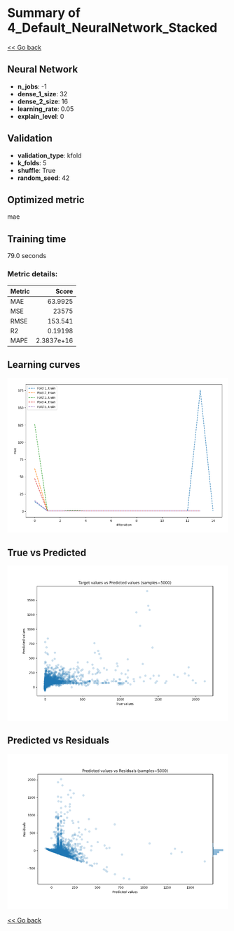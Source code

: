 # Summary of 4_Default_NeuralNetwork_Stacked

[<< Go back](../README.md)


## Neural Network
- **n_jobs**: -1
- **dense_1_size**: 32
- **dense_2_size**: 16
- **learning_rate**: 0.05
- **explain_level**: 0

## Validation
 - **validation_type**: kfold
 - **k_folds**: 5
 - **shuffle**: True
 - **random_seed**: 42

## Optimized metric
mae

## Training time

79.0 seconds

### Metric details:
| Metric   |          Score |
|:---------|---------------:|
| MAE      |    63.9925     |
| MSE      | 23575          |
| RMSE     |   153.541      |
| R2       |     0.19198    |
| MAPE     |     2.3837e+16 |



## Learning curves
![Learning curves](learning_curves.png)
## True vs Predicted

![True vs Predicted](true_vs_predicted.png)


## Predicted vs Residuals

![Predicted vs Residuals](predicted_vs_residuals.png)



[<< Go back](../README.md)
